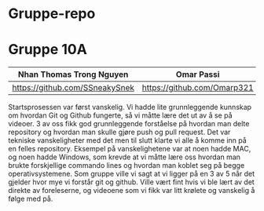 # Gruppe-repo
<h1>Gruppe 10A</h1>


|Nhan Thomas Trong Nguyen| Omar Passi  | Samet Demirezen | Håkon Hervold | Anastasia Katanova | Sander Halvorsen | Kristin Svensson | Nora Lohne |
| ----------- | ------------- | ------------- | ----------------- | -----------------| -------------- | -------------- | ------------- | 
| https://github.com/SSneakySnek | https://github.com/Omarp321 | https://github.com/sametdemirezen | https://github.com/hakonfly | https://github.com/anastasiak111 | https://github.com/Sanderhalvors1 | https://github.com/kristintintin | https://github.com/NoraGith | 


Startsprosessen var først vanskelig. Vi hadde lite grunnleggende kunnskap om hvordan Git og Github fungerte, så vi måtte lære det ut av å se på videoer. 3 av oss fikk god grunnleggende forståelse på hvordan man delte repository og hvordan man skulle gjøre push og pull request. Det var tekniske vanskeligheter med det men til slutt klarte vi alle å komme inn på en felles repository. Eksempel på vanskelighetene var at noen hadde MAC, og noen hadde Windows, som krevde at vi måtte lære oss hvordan man brukte forskjellige commando lines og hvordan man koblet seg på begge operativsystemene. Som gruppe ville vi sagt at vi ligger på en 3 av 5 når det gjelder hvor mye vi forstår git og github. Ville vært fint hvis vi ble lært av det direkte av foreleserne, og videoene som vi fikk var litt krølete og vanskelig å følge med på. 
